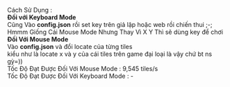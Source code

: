 Cách Sử Dụng :
<br>
<b>Đối với Keyboard Mode</b>
<br>
Cũng Vào <b>config.json</b> rồi set key trên giả lập hoặc web rồi chiến thui ;-;
<br>
Hmmm Giống Cái Mouse Mode Nhưng Thay Vì X Y Thì sẽ dùng key để chơi
<br>
<b>Đối Với Mouse Mode</b>
<br>
Vào <b>config.json</b> và đổi locate của từng tiles
<br>
kiểu như là locate x và y của cái tiles trên game đại loại là vậy chứ bt ns gỳ=))
<br>
Tốc Độ Đạt Được Đối Với Mouse Mode : 9,545 tiles/s
<br>
Tốc Độ Đạt Được Đối Với Keyboard Mode : -
